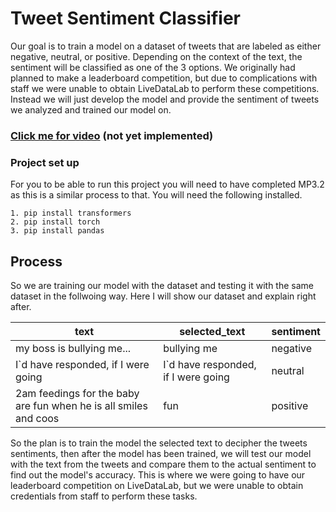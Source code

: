 # Tweet Sentiment Classifier

Our goal is to train a model on a dataset of tweets that are labeled as either negative, neutral, or positive. Depending on the context of the text, the sentiment will be classified as one of the 3 options. We originally had planned to make a leaderboard competition, but due to complications with staff we were unable to obtain LiveDataLab to perform these competitions. Instead we will just develop the model and provide the sentiment of tweets we analyzed and trained our model on.

### [Click me for video](link) (not yet implemented)

### Project set up

For you to be able to run this project you will need to have completed MP3.2 as this is a similar process to that. You will need the following installed.
    
    1. pip install transformers
    2. pip install torch
    3. pip install pandas

## Process

So we are training our model with the dataset and testing it with the same dataset in the follwoing way. Here I will show our dataset and explain right after.

| text | selected_text | sentiment |
| - | - | - |
| my boss is bullying me... | bullying me | negative |
| I`d have responded, if I were going | I`d have responded, if I were going | neutral |
| 2am feedings for the baby are fun when he is all smiles and coos | fun | positive |

So the plan is to train the model the selected text to decipher the tweets sentiments, then after the model has been trained, we will test our model with the text from the tweets and compare them to the actual sentiment to find out the model's accuracy. This is where we were going to have our leaderboard competition on LiveDataLab, but we were unable to obtain credentials from staff to perform these tasks.